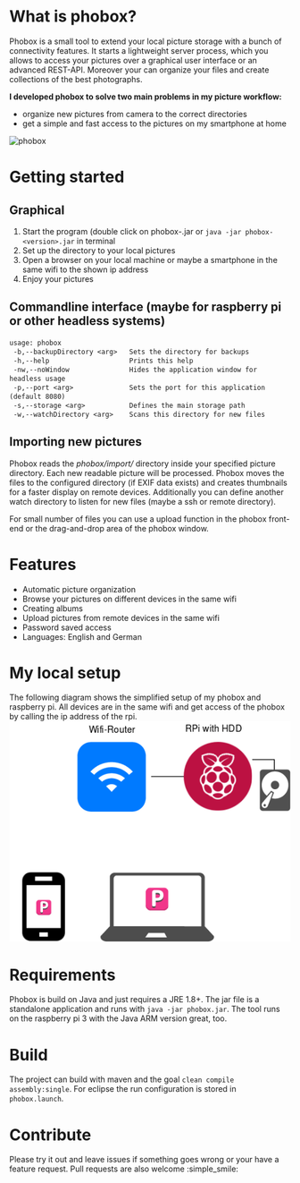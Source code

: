 # What is phobox?
Phobox is a small tool to extend your local picture storage with a bunch of connectivity features. 
It starts a lightweight server process, which you allows to access your pictures over a graphical user interface
or an advanced REST-API. Moreover your can organize your files and create collections of the best photographs.

**I developed phobox to solve two main problems in my picture workflow:**
 - organize new pictures from camera to the correct directories
 - get a simple and fast access to the pictures on my smartphone at home

![phobox](https://github.com/Milchreis/phobox/raw/master/screenshots/phobox.gif)

# Getting started
## Graphical
1) Start the program (double click on phobox-<version>.jar or `java -jar phobox-<version>.jar` in terminal
2) Set up the directory to your local pictures
3) Open a browser on your local machine or maybe a smartphone in the same wifi to the shown ip address
4) Enjoy your pictures 

## Commandline interface (maybe for raspberry pi or other headless systems)
```
usage: phobox
 -b,--backupDirectory <arg>   Sets the directory for backups
 -h,--help                    Prints this help
 -nw,--noWindow               Hides the application window for headless usage
 -p,--port <arg>              Sets the port for this application (default 8080)
 -s,--storage <arg>           Defines the main storage path
 -w,--watchDirectory <arg>    Scans this directory for new files
```

## Importing new pictures
Phobox reads the _phobox/import/_ directory inside your specified picture directory. Each new readable picture will
be processed. Phobox moves the files to the configured directory (if EXIF data exists) and creates thumbnails for
a faster display on remote devices. Additionally you can define another watch directory to listen for new files (maybe a ssh or remote directory).  

For small number of files you can use a upload function in the phobox front-end or the drag-and-drop area of the phobox window.

# Features
 - Automatic picture organization
 - Browse your pictures on different devices in the same wifi
 - Creating albums
 - Upload pictures from remote devices in the same wifi
 - Password saved access
 - Languages: English and German

# My local setup
The following diagram shows the simplified setup of my phobox and raspberry pi. All devices are in the same wifi and get access of the
phobox by calling the ip address of the rpi.
![raspberry pi setup](https://github.com/Milchreis/phobox/raw/master/screenshots/RPi-setting.png)

# Requirements
Phobox is build on Java and just requires a JRE 1.8+. The jar file is a standalone application and runs with `java -jar phobox.jar`. 
The tool runs on the raspberry pi 3 with the Java ARM version great, too.

# Build
The project can build with maven and the goal `clean compile assembly:single`. For eclipse the run configuration is stored in `phobox.launch`.

# Contribute
Please try it out and leave issues if something goes wrong or your have a feature request. Pull requests are also welcome :simple_smile:  
